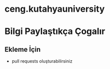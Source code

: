 # ceng.kutahyauniversity

# Bilgi Paylaştıkça Çogalır

## Ekleme İçin 
- pull requests oluşturabilirsiniz 

